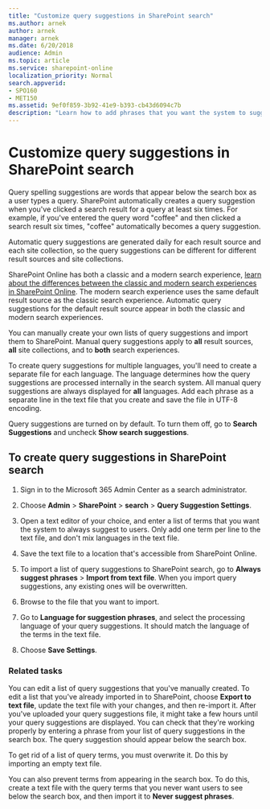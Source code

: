 ```yaml
---
title: "Customize query suggestions in SharePoint search"
ms.author: arnek
author: arnek
manager: arnek
ms.date: 6/20/2018
audience: Admin
ms.topic: article
ms.service: sharepoint-online
localization_priority: Normal
search.appverid:
- SPO160
- MET150
ms.assetid: 9ef0f859-3b92-41e9-b393-cb43d6094c7b
description: "Learn how to add phrases that you want the system to suggest to users as they search for an item, and how to add phrases that you don't want the system to suggest to users. Also, learn how to turn this feature on or off."
---
```


# Customize query suggestions in SharePoint search

Query spelling suggestions are words that appear below the search box as a user types a query. SharePoint automatically creates a query suggestion when you've clicked a search result for a query at least six times. For example, if you've entered the query word "coffee" and then clicked a search result six times, "coffee" automatically becomes a query suggestion. 
  
Automatic query suggestions are generated daily for each result source and each site collection, so the query suggestions can be different for different result sources and site collections.
  
SharePoint Online has both a classic and a modern search experience, [learn about the differences between the classic and modern search experiences in SharePoint Online](differences-classic-modern-search.md). The modern search experience uses the same default result source as the classic search experience. Automatic query suggestions for the default result source appear in both the classic and modern search experiences.

 You can manually create your own lists of query suggestions and import them to SharePoint. Manual query suggestions apply to **all** result sources, **all** site collections, and to **both** search experiences.
  
To create query suggestions for multiple languages, you'll need to create a separate file for each language. The language determines how the query suggestions are processed internally in the search system. All manual query suggestions are always displayed for **all** languages. Add each phrase as a separate line in the text file that you create and save the file in UTF-8 encoding. 
  
Query suggestions are turned on by default. To turn them off, go to **Search Suggestions** and uncheck **Show search suggestions**.
  
## To create query suggestions in SharePoint search
<a name="__toc343004643"> </a>

1. Sign in to the Microsoft 365 Admin Center as a search administrator.
    
2. Choose **Admin** \> **SharePoint** \> **search** \> **Query Suggestion Settings**.
    
3. Open a text editor of your choice, and enter a list of terms that you want the system to always suggest to users. Only add one term per line to the text file, and don't mix languages in the text file.
    
4. Save the text file to a location that's accessible from SharePoint Online.
    
5. To import a list of query suggestions to SharePoint search, go to **Always suggest phrases** \> **Import from text file**. When you import query suggestions, any existing ones will be overwritten.
    
6. Browse to the file that you want to import.
    
7. Go to **Language for suggestion phrases**, and select the processing language of your query suggestions. It should match the language of the terms in the text file. 
    
8. Choose **Save Settings**.
    
### Related tasks

You can edit a list of query suggestions that you've manually created. To edit a list that you've already imported in to SharePoint, choose **Export to text file**, update the text file with your changes, and then re-import it. After you've uploaded your query suggestions file, it might take a few hours until your query suggestions are displayed. You can check that they're working properly by entering a phrase from your list of query suggestions in the search box. The query suggestion should appear below the search box.
  
To get rid of a list of query terms, you must overwrite it. Do this by importing an empty text file. 
  
You can also prevent terms from appearing in the search box. To do this, create a text file with the query terms that you never want users to see below the search box, and then import it to **Never suggest phrases**.
  

